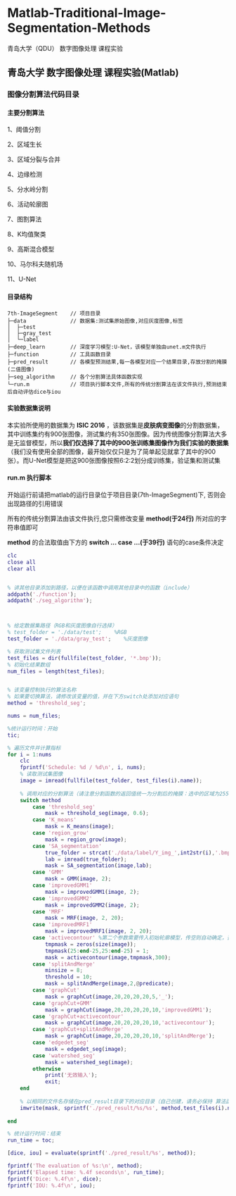 # Matlab-Traditional-Image-Segmentation-Methods
青岛大学（QDU） 数字图像处理 课程实验
## 青岛大学 数字图像处理 课程实验(Matlab)

### 图像分割算法代码目录



#### 主要分割算法

1、阈值分割

2、区域生长

3、区域分裂与合并

4、边缘检测

5、分水岭分割

6、活动轮廓图

7、图割算法

8、K均值聚类

9、高斯混合模型

10、马尔科夫随机场

11、U-Net



#### 目录结构

```
7th-ImageSegment    // 项目目录
├─data				// 数据集:测试集原始图像,对应灰度图像,标签
│  ├─test
│  ├─gray_test
│  └─label
├─deep_learn		// 深度学习模型:U-Net，该模型单独由unet.m文件执行
├─function			// 工具函数目录
├─pred_result		// 各模型预测结果,每一各模型对应一个结果目录,存放分割的掩膜(二值图像)
├─seg_algorithm		// 各个分割算法具体函数实现
└─run.m				// 项目执行脚本文件,所有的传统分割算法在该文件执行,预测结束后自动评估dice与iou
```



#### 实验数据集说明

本实验所使用的数据集为 **ISIC 2016** ，该数据集是**皮肤病变图像**的分割数据集，其中训练集约有900张图像，测试集约有350张图像。因为传统图像分割算法大多是无监督模型，所以**我们仅选择了其中的900张训练集图像作为我们实验的数据集**（我们没有使用全部的图像，最开始仅仅只是为了简单起见就拿了其中的900张）。而U-Net模型是把这900张图像按照6:2:2划分成训练集，验证集和测试集

#### run.m 执行脚本

开始运行前请把matlab的运行目录位于项目目录(7th-ImageSegment)下, 否则会出现路径的引用错误

所有的传统分割算法由该文件执行,您只需修改变量 **method(于24行)** 所对应的字符串值即可

**method** 的合法取值由下方的 **switch … case …(于39行)** 语句的case条件决定

```matlab
clc
close all
clear all


% 讲其他目录添加到路径，以便在该函数中调用其他目录中的函数（include）
addpath('./function');
addpath('./seg_algorithm');



% 给定数据集路径（RGB和灰度图像自行选择）
% test_folder = './data/test';    %RGB
test_folder = './data/gray_test';    %灰度图像

% 获取测试集文件列表
test_files = dir(fullfile(test_folder, '*.bmp')); 
% 初始化结果数组
num_files = length(test_files);


% 该变量控制执行的算法名称
% 如果要切换算法，请修改该变量的值，并在下方switch处添加对应语句
method = 'threshold_seg';

nums = num_files;

%统计运行时间：开始
tic;

% 遍历文件并计算指标
for i = 1:nums
    clc
    fprintf('Schedule: %d / %d\n', i, nums);
    % 读取测试集图像
    image = imread(fullfile(test_folder, test_files(i).name));
    
    % 调用对应的分割算法（请注意分割函数的返回值统一为分割后的掩膜：选中的区域为255，其余为0）
    switch method
        case 'threshold_seg'
            mask = threshold_seg(image, 0.6);
        case 'K_means'
            mask = K_means(image);
        case 'region_grow'
            mask = region_grow(image);
        case 'SA_segmentation'
            true_folder = strcat('./data/label/Y_img_',int2str(i),'.bmp');
            lab = imread(true_folder);
            mask = SA_segmentation(image,lab);
        case 'GMM'
            mask = GMM(image, 2);
        case 'improvedGMM1'
            mask = improvedGMM1(image, 2);
        case 'improvedGMM2'
            mask = improvedGMM2(image, 2);
        case 'MRF'
            mask = MRF(image, 2, 20);
        case 'improvedMRF1'
            mask = improvedMRF1(image, 2, 20);
        case 'activecontour' %第二个参数需要传入初始轮廓模型，传空则自动确定，否则需要提供初始轮廓
            tmpmask = zeros(size(image));
            tmpmask(25:end-25,25:end-25) = 1;
            mask = activecontour(image,tmpmask,300);
        case 'splitAndMerge' 
            minsize = 8;
            threshold = 10;
            mask = splitAndMerge(image,2,@predicate);
        case 'graphCut' 
            mask = graphCut(image,20,20,20,20,5,'_');
        case 'graphCut+GMM' 
            mask = graphCut(image,20,20,20,20,10,'improvedGMM1');
        case 'graphCut+activecontour' 
            mask = graphCut(image,20,20,20,20,10,'activecontour');
        case 'graphCut+splitAndMerge' 
            mask = graphCut(image,20,20,20,20,10,'splitAndMerge');
        case 'edgedet_seg'
            mask = edgedet_seg(image);
        case 'watershed_seg'
            mask = watershed_seg(image);
        otherwise
            print('无效输入');
            exit;
    end
    
    % 以相同的文件名存储在pred_result目录下的对应目录（自己创建，请务必保持 算法函数名、该目录名 一致）中
    imwrite(mask, sprintf('./pred_result/%s/%s', method,test_files(i).name));
    
end

% 统计运行时间：结束
run_time = toc;

[dice, iou] = evaluate(sprintf('./pred_result/%s', method));

fprintf('The evaluation of %s:\n', method);
fprintf('Elapsed time: %.4f seconds\n', run_time);
fprintf('Dice: %.4f\n', dice);
fprintf('IOU: %.4f\n', iou);


```

